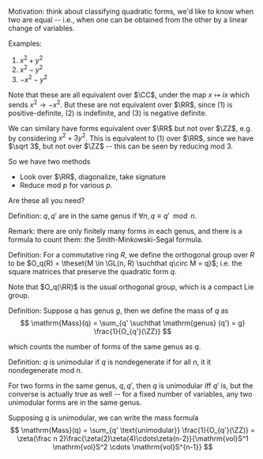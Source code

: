 Motivation: think about classifying quadratic forms, we'd like to know when two are equal -- i.e., when one can be obtained from the other by a linear change of variables.

Examples:
1. $x^2+y^2$
2. $x^2-y^2$
3. $-x^2-y^2$

Note that these are all equivalent over $\CC$, under the map $x \mapsto ix$ which sends $x^2\to-x^2$. But these are not equivalent over $\RR$, since (1) is positive-definite, (2) is indefinite, and (3) is negative definite.

We can similary have forms equivalent over $\RR$ but not over $\ZZ$, e.g. by considering $x^2 + 3y^2$. This is equivalent to (1) over $\RR$, since we have $\sqrt 3$, but not over $\ZZ$ -- this can be seen by reducing mod 3.

So we have two methods
- Look over $\RR$, diagonalize, take signature
- Reduce mod $p$ for various $p$.

Are these all you need?

Definition: $q,q'$ are in the same genus if $\forall n, q \equiv q' \mod n$.

Remark: there are only finitely many forms in each genus, and there is a formula to count them: the Smith-Minkowski-Segal formula. 

Definition: For a commutative ring $R$, we define the orthogonal group over $R$ to be $O_q(R) = \theset{M \in \GL(n, R) \suchthat q\circ M = q}$; i.e. the square matrices that preserve the quadratic form $q$.

Note that $O_q(\RR)$ is the usual orthogonal group, which is a compact Lie group.

Definition: Suppose $q$ has genus $g$, then we define the mass of $q$ as 
$$
\mathrm{Mass}(q) = \sum_{q' \suchthat \mathrm{genus} (q') = g} \frac{1}{O_{q'}(\ZZ)}
$$

which counts the number of forms of the same genus as $q$.

Definition: $q$ is unimodular if $q$ is nondegenerate if for all $n$, it it nondegenerate mod $n$.

For two forms in the same genus, $q,q'$, then $q$ is unimodular iff $q'$ is, but the converse is actually true as well -- for a fixed number of variables, any two unimodular forms are in the same genus.

Supposing $q$ is unimodular, we can write the mass formula
$$
\mathrm{Mass}(q) = \sum_{q' \text{unimodular}} \frac{1}{O_{q'}(\ZZ)}
= \zeta(\frac n 2)\frac{\zeta(2)\zeta(4)\cdots\zeta(n-2)}{\mathrm{vol}S^1 \mathrm{vol}S^2 \cdots \mathrm{vol}S^{n-1}}
$$